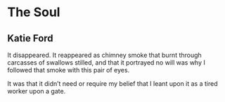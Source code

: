 # The Soul
## Katie Ford
It disappeared.
It reappeared
as chimney smoke
that burnt through carcasses
of swallows stilled,
and that it portrayed no will
was why I followed that smoke
with this pair of eyes.

It was that it didn’t need
or require my belief
that I leant upon it
as a tired worker
upon
a gate.